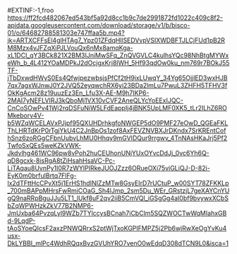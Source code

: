#EXTINF:-1,froo
https://ff2fcd482067ed543bf5a92d8cc1b9c7de2991872fd1022c409c8f2-apidata.googleusercontent.com/download/storage/v1/b/bisco-01/o/64682788581303e747ffaa5b.mp4?jk=ARTXCFFsEl4glHTAg7_Ypz01ZFdqHllSEDVvpVSIXWDBFTJLCjFUd1pB2RM8Mzx4vJFZqXiPJLVouQx6nMx8amqKga-xL1DCl_qY3BCk821X2BM3IJniMwSFq_ZnQVGVLC4kulhsYQc98NhBtgMYWxeWh_b_4L412YOaMDPkJ2dOcjgxKrj8lWH_5Hf93qdOw0ku_nm769r7BOkJ55TF-jTbDxwdHWyS0Es4QfwjpezwbsjsPfCf2tH9ixLUwqY_34Yg65OjjlED3wxHJB7qx7agxWJnwJ0Y2JVQ52eyqwchRX6yi23BDa2lmLu7PwuL3ZHFH5TFHV3fOkKgAcm28z19uuzEz3En_Lfu3X-AE-M9h7IKP6-2MAI7yNEFLVIRJ3kQboMj1VX10vCVF2AneQLYcYoEExIJQC-CnCoSOwPv41Wj2rqDSFuNiW5LFdEappIj4jBNK5UpLMF0XK5_tLr2ILhZ6ROMkeborv4V-b5WZqWCELAVxPJjpf95QXUHDrhkgfoNWGEP5dO9PMF27eOwD_QGEaFKLThLHRTdKrP0rTgjYkU4C2JnBpOs1zof8AxFEVZNVBXJrDKndx7SrKREntCofhSnz6zoRGgCFbnUubvLhMU0Hhqy9mGVIDQur9rrgwv_4TnNAsHKaJrj5Pf2TwfoSxQEs5weKZkVWK-Jkdvlhg461WC96pw8vPoh2huCEUhonUNjYUxOYvcDdJj_0vc6Yh6Q-qD8gcxk-8isRgA8tZiHsahHsaVC-Pc-LiTAqau8UvnPy1I0R7zWYlPIRkeJUOJZzz6ORueOXi75viGLiQJ-D-82i-EyK0m0brfuIBrtq7FlFg-lx2dTFttHcCPvXt5j1ErHS1hdINIZzMTw8GsyEIrD7rUCtuP_w00SYT78ZFKKLp_700mBAPpMHrsFwRmiCOaG_Sh4lJmp_2sm5Du_WEr_GRstzjL7geXAYCnYUgQ9naRRpBguJJu5LT1_lUkf8uF2qv2iiB5CmVQl_iGSgGg4aI0bf9bvywxXCbSbZqWPWHzkZkV77B2NMP6-JmUxba64PvzqLyl9WZb7TYlccysBCnah7iCbClm5SQZWOCTwWqMIahxGBd-9LqdP-tAoSYoeQIcsF2axzPNWQRrxS2ptWjTxoKGPIFMPZ5j2Pb6wjRwXeOgYvKu4usx-DkLYBBI_mlPc4WdhRQqxBvzGVUhYRO7venO0wEdqD308dTCN9L0&isca=1
